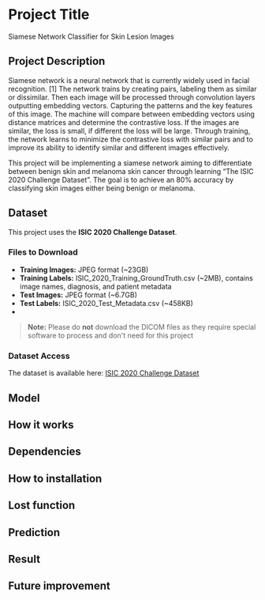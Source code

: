 # Project Title
Siamese Network Classifier for Skin Lesion Images

## Project Description
Siamese network is a neural network that is currently widely used in facial recognition. [1] The network trains by creating pairs, labeling them as similar or dissimilar. Then each image will be processed through convolution layers outputting embedding vectors. Capturing the patterns and the key features of this image. The machine will compare between embedding vectors using distance matrices and determine the contrastive loss. If the images are similar, the loss is small, if different the loss will be large. Through training, the network learns to minimize the contrastive loss with similar pairs and to improve its ability to identify similar and different images effectively. 

This project will be implementing a siamese network aiming to differentiate between benign skin and melanoma skin cancer through learning “The ISIC 2020 Challenge Dataset”. The goal is to achieve an 80% accuracy by classifying skin images either being benign or melanoma.

## Dataset

This project uses the **ISIC 2020 Challenge Dataset**.

### Files to Download

- **Training Images:** JPEG format (~23GB)  
- **Training Labels:** ISIC_2020_Training_GroundTruth.csv (~2MB), contains image names, diagnosis, and patient metadata  
- **Test Images:** JPEG format (~6.7GB)  
- **Test Labels:** ISIC_2020_Test_Metadata.csv (~458KB)
- 
> **Note:** Please do **not** download the DICOM files as they require special software to process and don't need for this project

### Dataset Access
The dataset is available here: [ISIC 2020 Challenge Dataset](https://challenge2020.isic-archive.com/)

## Model

## How it works

## Dependencies

## How to installation

## Lost function

## Prediction 

## Result

## Future improvement

